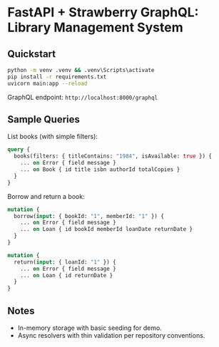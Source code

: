 # FastAPI + Strawberry GraphQL: Library Management System

## Quickstart

```bash
python -m venv .venv && .venv\Scripts\activate
pip install -r requirements.txt
uvicorn main:app --reload
```

GraphQL endpoint: `http://localhost:8000/graphql`

## Sample Queries

List books (with simple filters):
```graphql
query {
  books(filters: { titleContains: "1984", isAvailable: true }) {
    ... on Error { field message }
    ... on Book { id title isbn authorId totalCopies }
  }
}
```

Borrow and return a book:
```graphql
mutation {
  borrow(input: { bookId: "1", memberId: "1" }) {
    ... on Error { field message }
    ... on Loan { id bookId memberId loanDate returnDate }
  }
}
```

```graphql
mutation {
  return(input: { loanId: "1" }) {
    ... on Error { field message }
    ... on Loan { id returnDate }
  }
}
```

## Notes
- In-memory storage with basic seeding for demo.
- Async resolvers with thin validation per repository conventions.
